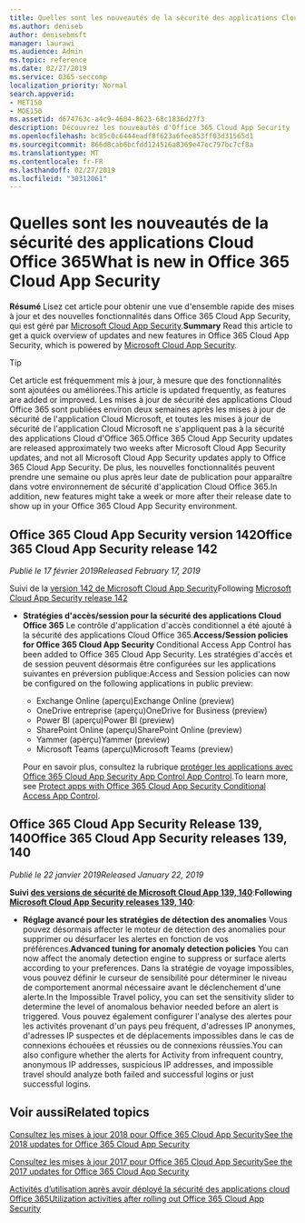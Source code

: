 ```yaml
---
title: Quelles sont les nouveautés de la sécurité des applications Cloud Office 365
ms.author: deniseb
author: denisebmsft
manager: laurawi
ms.audience: Admin
ms.topic: reference
ms.date: 02/27/2019
ms.service: O365-seccomp
localization_priority: Normal
search.appverid:
- MET150
- MOE150
ms.assetid: d674763c-a4c9-4604-8623-68c1836d27f3
description: Découvrez les nouveautés d'Office 365 Cloud App Security
ms.openlocfilehash: bc85c0c6444eadf8f623a6fee853ff03d31565d1
ms.sourcegitcommit: 866d8cab6bcfdd124516a8369e47ec797bc7cf8a
ms.translationtype: MT
ms.contentlocale: fr-FR
ms.lasthandoff: 02/27/2019
ms.locfileid: "30312061"
---
```

# <a name="what-is-new-in-office-365-cloud-app-security"></a><span data-ttu-id="9bb41-103">Quelles sont les nouveautés de la sécurité des applications Cloud Office 365</span><span class="sxs-lookup"><span data-stu-id="9bb41-103">What is new in Office 365 Cloud App Security</span></span>

<span data-ttu-id="9bb41-104">**Résumé** Lisez cet article pour obtenir une vue d'ensemble rapide des mises à jour et des nouvelles fonctionnalités dans Office 365 Cloud App Security, qui est géré par [Microsoft Cloud App Security](https://aka.ms/whatiscas).</span><span class="sxs-lookup"><span data-stu-id="9bb41-104">**Summary** Read this article to get a quick overview of updates and new features in Office 365 Cloud App Security, which is powered by [Microsoft Cloud App Security](https://aka.ms/whatiscas).</span></span>
  
> [!TIP]
> <span data-ttu-id="9bb41-105">Cet article est fréquemment mis à jour, à mesure que des fonctionnalités sont ajoutées ou améliorées.</span><span class="sxs-lookup"><span data-stu-id="9bb41-105">This article is updated frequently, as features are added or improved.</span></span> <span data-ttu-id="9bb41-106">Les mises à jour de sécurité des applications Cloud Office 365 sont publiées environ deux semaines après les mises à jour de sécurité de l'application Cloud Microsoft, et toutes les mises à jour de sécurité de l'application Cloud Microsoft ne s'appliquent pas à la sécurité des applications Cloud d'Office 365.</span><span class="sxs-lookup"><span data-stu-id="9bb41-106">Office 365 Cloud App Security updates are released approximately two weeks after Microsoft Cloud App Security updates, and not all Microsoft Cloud App Security updates apply to Office 365 Cloud App Security.</span></span> <span data-ttu-id="9bb41-107">De plus, les nouvelles fonctionnalités peuvent prendre une semaine ou plus après leur date de publication pour apparaître dans votre environnement de sécurité d'application Cloud Office 365.</span><span class="sxs-lookup"><span data-stu-id="9bb41-107">In addition, new features might take a week or more after their release date to show up in your Office 365 Cloud App Security environment.</span></span>

## <a name="office-365-cloud-app-security-release-142"></a><span data-ttu-id="9bb41-108">Office 365 Cloud App Security version 142</span><span class="sxs-lookup"><span data-stu-id="9bb41-108">Office 365 Cloud App Security release 142</span></span>

<span data-ttu-id="9bb41-109">*Publié le 17 février 2019*</span><span class="sxs-lookup"><span data-stu-id="9bb41-109">*Released February 17, 2019*</span></span>

<span data-ttu-id="9bb41-110">Suivi de la [version 142 de Microsoft Cloud App Security](https://docs.microsoft.com/en-us/cloud-app-security/release-notes#cloud-app-security-release-142)</span><span class="sxs-lookup"><span data-stu-id="9bb41-110">Following  [Microsoft Cloud App Security release 142](https://docs.microsoft.com/en-us/cloud-app-security/release-notes#cloud-app-security-release-142)</span></span>

- <span data-ttu-id="9bb41-111">**Stratégies d'accès/session pour la sécurité des applications Cloud Office 365** Le contrôle d'application d'accès conditionnel a été ajouté à la sécurité des applications Cloud Office 365.</span><span class="sxs-lookup"><span data-stu-id="9bb41-111">**Access/Session policies for Office 365 Cloud App Security** Conditional Access App Control has been added to Office 365 Cloud App Security.</span></span> <span data-ttu-id="9bb41-112">Les stratégies d'accès et de session peuvent désormais être configurées sur les applications suivantes en préversion publique:</span><span class="sxs-lookup"><span data-stu-id="9bb41-112">Access and Session policies can now be configured on the following applications in public preview:</span></span>
    - <span data-ttu-id="9bb41-113">Exchange Online (aperçu)</span><span class="sxs-lookup"><span data-stu-id="9bb41-113">Exchange Online (preview)</span></span>
    - <span data-ttu-id="9bb41-114">OneDrive entreprise (aperçu)</span><span class="sxs-lookup"><span data-stu-id="9bb41-114">OneDrive for Business (preview)</span></span>
    - <span data-ttu-id="9bb41-115">Power BI (aperçu)</span><span class="sxs-lookup"><span data-stu-id="9bb41-115">Power BI (preview)</span></span>
    - <span data-ttu-id="9bb41-116">SharePoint Online (aperçu)</span><span class="sxs-lookup"><span data-stu-id="9bb41-116">SharePoint Online (preview)</span></span>
    - <span data-ttu-id="9bb41-117">Yammer (aperçu)</span><span class="sxs-lookup"><span data-stu-id="9bb41-117">Yammer (preview)</span></span>
    - <span data-ttu-id="9bb41-118">Microsoft Teams (aperçu)</span><span class="sxs-lookup"><span data-stu-id="9bb41-118">Microsoft Teams (preview)</span></span>

    <span data-ttu-id="9bb41-119">Pour en savoir plus, consultez la rubrique [protéger les applications avec Office 365 Cloud App Security App Control App Control](ocas-conditional-access-app-control.md).</span><span class="sxs-lookup"><span data-stu-id="9bb41-119">To learn more, see [Protect apps with Office 365 Cloud App Security Conditional Access App Control](ocas-conditional-access-app-control.md).</span></span>

## <a name="office-365-cloud-app-security-releases-139-140"></a><span data-ttu-id="9bb41-120">Office 365 Cloud App Security Release 139, 140</span><span class="sxs-lookup"><span data-stu-id="9bb41-120">Office 365 Cloud App Security releases 139, 140</span></span>

<span data-ttu-id="9bb41-121">*Publié le 22 janvier 2019*</span><span class="sxs-lookup"><span data-stu-id="9bb41-121">*Released January 22, 2019*</span></span>

<span data-ttu-id="9bb41-122">**Suivi [des versions de sécurité de Microsoft Cloud App 139, 140](https://docs.microsoft.com/cloud-app-security/release-notes#cloud-app-security-release-139-140)**:</span><span class="sxs-lookup"><span data-stu-id="9bb41-122">**Following [Microsoft Cloud App Security releases 139, 140](https://docs.microsoft.com/cloud-app-security/release-notes#cloud-app-security-release-139-140)**:</span></span>

- <span data-ttu-id="9bb41-123">**Réglage avancé pour les stratégies de détection des anomalies** Vous pouvez désormais affecter le moteur de détection des anomalies pour supprimer ou désurfacer les alertes en fonction de vos préférences.</span><span class="sxs-lookup"><span data-stu-id="9bb41-123">**Advanced tuning for anomaly detection policies** You can now affect the anomaly detection engine to suppress or surface alerts according to your preferences.</span></span> <span data-ttu-id="9bb41-124">Dans la stratégie de voyage impossibles, vous pouvez définir le curseur de sensibilité pour déterminer le niveau de comportement anormal nécessaire avant le déclenchement d'une alerte.</span><span class="sxs-lookup"><span data-stu-id="9bb41-124">In the Impossible Travel policy, you can set the sensitivity slider to determine the level of anomalous behavior needed before an alert is triggered.</span></span> <span data-ttu-id="9bb41-125">Vous pouvez également configurer l'analyse des alertes pour les activités provenant d'un pays peu fréquent, d'adresses IP anonymes, d'adresses IP suspectes et de déplacements impossibles dans le cas de connexions échouées et réussies ou de connexions réussies.</span><span class="sxs-lookup"><span data-stu-id="9bb41-125">You can also configure whether the alerts for Activity from infrequent country, anonymous IP addresses, suspicious IP addresses, and impossible travel should analyze both failed and successful logins or just successful logins.</span></span> 

## <a name="related-topics"></a><span data-ttu-id="9bb41-126">Voir aussi</span><span class="sxs-lookup"><span data-stu-id="9bb41-126">Related topics</span></span>

[<span data-ttu-id="9bb41-127">Consultez les mises à jour 2018 pour Office 365 Cloud App Security</span><span class="sxs-lookup"><span data-stu-id="9bb41-127">See the 2018 updates for Office 365 Cloud App Security</span></span>](new-in-office-365-cas-2018.md)

[<span data-ttu-id="9bb41-128">Consultez les mises à jour 2017 pour Office 365 Cloud App Security</span><span class="sxs-lookup"><span data-stu-id="9bb41-128">See the 2017 updates for Office 365 Cloud App Security</span></span>](new-in-office-365-cas-2017.md)
    
[<span data-ttu-id="9bb41-129">Activités d’utilisation après avoir déployé la sécurité des applications cloud Office 365</span><span class="sxs-lookup"><span data-stu-id="9bb41-129">Utilization activities after rolling out Office 365 Cloud App Security</span></span>](utilization-activities-for-ocas.md)